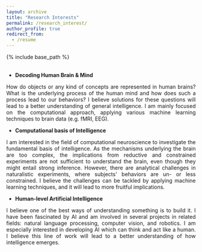 ```yaml
---
layout: archive
title: "Research Interests"
permalink: /research_interest/
author_profile: true
redirect_from:
  - /resume
---
```


{% include base_path %}
<br><br>
- **Decoding Human Brain & Mind** <br>
<p style='text-align: justify;'> How do objects or any kind of concepts are represented in human brains? What is the underlying process of the human mind and how does such a process lead to our behaviors? I believe solutions for these questions will lead to a better understanding of general intelligence. I am mainly focused on the computational approach, applying various machine learning techniques to brain data (e.g. fMRI, EEG). </p>

- **Computational basis of Intelligence** <br>
<p style='text-align: justify;'> I am interested in the field of computational neuroscience to investigate the fundamental basis of intelligence. As the mechanisms underlying the brain are too complex, the implications from reductive and constrained experiments are not sufficient to understand the brain, even though they might entail strong inference. However, there are analytical challenges in naturalistic experiments, where subjects' behaviors are un- or less constrained. I believe the challenges can be tackled by applying machine learning techniques, and it will lead to more fruitful implications. </p>

- **Human-level Artificial Intelligence** <br>
<p style='text-align: justify;'> I believe one of the best ways of understanding something is to build it. I have been fascinated by AI and am involved in several projects in related fields: natural language processing, computer vision, and robotics. I am especially interested in developing AI which can think and act like a human. I believe this line of work will lead to a better understanding of how intelligence emerges. </p>
